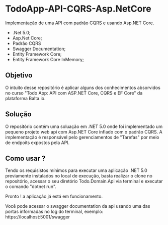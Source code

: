 # TodoApp-API-CQRS-Asp.NetCore
Implementação de uma API com padrão CQRS e usando Asp.NET Core.

 - .Net 5.0;
 - Asp.Net Core;
 - Padrão CQRS
 - Swagger Documentation;
 - Entity Framework Core;
 - Entity Framework Core InMemory;
 
## Objetivo 

O intuito desse repositório é aplicar alguns dos conhecimentos absorvidos no curso "Todo App: API com ASP.NET Core, CQRS e EF Core" da plataforma Balta.io.

## Solução

O repositório contém uma soluação em .NET 5.0 onde foi implementado um pequeno projeto web api com Asp.NET Core inflado com o padrão CQRS. A implementação é responsável pelo gerenciamentos de "Tarefas" por meio de endpoits expostos pela API.

## Como usar ?

Tendo os requisistos mínimos para executar uma aplicação .NET 5.0 previamente instalados no local de execução, basta realizar o clone no repositório, acessar o seu diretório Todo.Domain.Api via terminal e executar o comando "dotnet run".

Pronto ! a aplicação já está em funcionamento.

Você pode acessar o swagger documentation da api usando uma das portas informadas no log do terminal, exemplo:
https://localhost:5001/swagger
